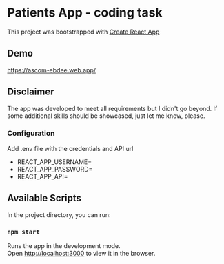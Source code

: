 # Patients App - coding task

This project was bootstrapped with [Create React App](https://github.com/facebook/create-react-app) 
## Demo

https://ascom-ebdee.web.app/

## Disclaimer
The app was developed to meet all requirements but I didn't go beyond. If some additional skills should be showcased, just let me know, please.

### Configuration

Add .env file with the credentials and API url

- REACT_APP_USERNAME=
- REACT_APP_PASSWORD=
- REACT_APP_API=

## Available Scripts

In the project directory, you can run:

### `npm start`

Runs the app in the development mode.\
Open [http://localhost:3000](http://localhost:3000) to view it in the browser.



